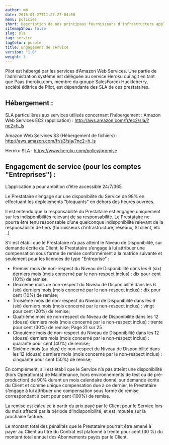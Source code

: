 ```yaml
---
author: mb
date: 2015-01-27T11:27:27-04:00
menu: policies
short: Description de nos principaux fournisseurs d'infrastructure applicative et de sauvegarde
sitemapShow: false
slug: sla
tag: service
tagColor: purple
title: Engagement de service
version: "1.0"
weight: 3
---
```


Pilot est hébergé par les services d’Amazon Web Services.
Une partie de l’administration système est déléguée au service Heroku qui agit en tant que Paas (heroku.com, membre du groupe SalesForce)
Huckleberry, société éditrice de Pilot, est dépendante des SLA de ces prestataires.

## Hébergement :

SLA particulières aux services utilisés concernant l’hébergement :
Amazon Web Services EC2 (application) :
http://aws.amazon.com/fr/ec2/sla/?nc2=h_ls

Amazon Web Services S3 (Hébergement de fichiers) :
http://aws.amazon.com/fr/s3/sla/?nc2=h_ls

Heroku SLA : https://www.heroku.com/policy/promise

## Engagement de service (pour les comptes "Entreprises") :

L’application a pour ambition d’être accessible 24/7/365.

Le Prestataire s’engage sur une disponibilité du Service de 98% en effectuant les déploiements "bloquants" en dehors des heures ouvrées.

Il est entendu que la responsabilité du Prestataire est engagée uniquement sur les indisponibilités relevant de sa responsabilité. Le Prestataire ne pourra être tenu responsable d’une quelconque indisponibilité relevant de la responsabilité de tiers (fournisseurs d’infrastructure, réseaux, SI client, etc ..)

S’il est établi que le Prestataire n’a pas atteint le Niveau de Disponibilité, sur demande écrite du Client, le Prestataire s’engage à lui attribuer une compensation sous forme de remise conformément à la matrice suivante et seulement pour les licences de type "Entreprise" :

- Premier mois de non-respect du Niveau de Disponibilité dans les 6 (six) derniers mois (mois concerné par le non-respect inclus) : dix pour cent (10%) de remise;
- Deuxième mois de non-respect du Niveau de Disponibilité dans les 6 (six) derniers mois (mois concerné par le non-respect inclus) : dix pour cent (10%) de remise;
- Troisième mois de non-respect du Niveau de Disponibilité dans les 6 (six) derniers mois (mois concerné par le non-respect inclus) : vingt pour cent (20%) de remise;
- Quatrième mois de non-respect du Niveau de Disponibilité dans les 12 (douze) derniers mois (mois concerné par le non-respect inclus) : trente pour cent (30%) de remise;
    Page 21 sur 25
- Cinquième mois de non-respect du Niveau de Disponibilité dans les 12 (douze) derniers mois (mois concerné par le non-respect inclus) : quarante pour cent (40%) de remise;
- Sixième mois (ou plus) de non-respect du Niveau de Disponibilité dans les 12 (douze) derniers mois (mois concerné par le non-respect inclus) : cinquante pour cent (50%) de remise;

En complément, s’il est établi que le Service n’a pas atteint une disponibilité (hors Opération(s) de Maintenance, hors environnements de test ou de pré-production) de 90% durant un mois calendaire donné, sur demande écrite du Client et comme unique compensation due à ce dernier, le Prestataire s’engage à lui attribuer une compensation sous forme de remise correspondant à cent pour cent (100%) de remise.

La remise est calculée à partir du prix payé par le Client pour le Service lors du mois affecté par la période d’indisponibilité, et est imputée sur la prochaine facture.

Le montant total des pénalités que le Prestataire pourrait être amené à payer au Client au titre du Contrat est plafonné à trente pour cent (30 %) du montant total annuel des Abonnements payés par le Client.

